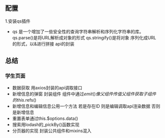 ##  配置
1.安装qs插件

+ qs 是一个增加了一些安全性的查询字符串解析和序列化字符串的库。
    qs.parse()是将URL解析成对象的形式
    qs.stringify()是将对象 序列化成URL的形式，以&进行拼接
api的封装
## 总结
### 学生页面
+ 数据获取 用axios封装的api调取接口
+ 新增信息的弹窗 封装组件 组件中通过$emit()像父组件传值 父组件获取子组件的 this.$refs()
+ 新增信息和编辑信息公用一个方法 若是存在ID 则是编辑调取api渲染数据 否则是新增信息
+ 重置表单通过this.$options.data()
+ 搜索用lodash的_pickBy()函数实现
+ 分页器的实现 封装公共组件和mixins混入